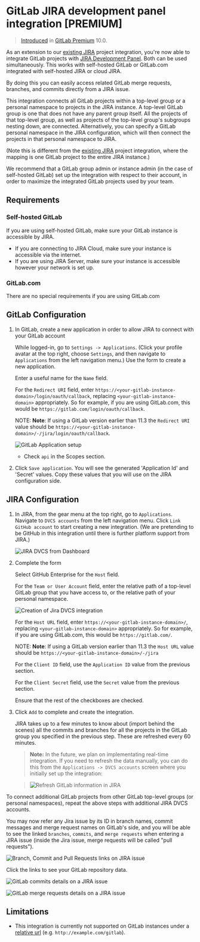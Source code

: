 # GitLab JIRA development panel integration **[PREMIUM]**

> [Introduced][ee-2381] in [GitLab Premium][eep] 10.0.

As an extension to our [existing JIRA][existing-jira] project integration, you're now able to integrate
GitLab projects with [JIRA Development Panel][jira-development-panel]. Both can be used
simultaneously. This works with self-hosted GitLab or GitLab.com integrated with self-hosted JIRA
or cloud JIRA.

By doing this you can easily access related GitLab merge requests, branches, and commits directly from a JIRA issue.

This integration connects all GitLab projects within a top-level group or a personal namespace to projects in the JIRA instance.
A top-level GitLab group is one that does not have any parent group itself. All the projects of that top-level group,
as well as projects of the top-level group's subgroups nesting down, are connected. Alternatively, you can specify
a GitLab personal namespace in the JIRA configuration, which will then connect the projects in that personal namespace to JIRA.

(Note this is different from the [existing JIRA][existing-jira] project integration, where the mapping
is one GitLab project to the entire JIRA instance.) 

We recommend that a GitLab group admin
or instance admin (in the case of self-hosted GitLab) set up the integration with respect to their
account, in order to maximize the integrated GitLab projects used by your team.

## Requirements

### Self-hosted GitLab

If you are using self-hosted GitLab, make sure your GitLab instance is accessible by JIRA.

- If you are connecting to JIRA Cloud, make sure your instance is accessible via the internet.
- If you are using JIRA Server, make sure your instance is accessible however your network is set up.

### GitLab.com

There are no special requirements if you are using GitLab.com 

## GitLab Configuration

1. In GitLab, create a new application in order to allow JIRA to connect with your GitLab account

    While logged-in, go to `Settings -> Applications`. (Click your profile avatar at
    the top right, choose `Settings`, and then navigate to `Applications` from the left
    navigation menu.) Use the form to create a new application.

    Enter a useful name for the `Name` field.

    For the `Redirect URI` field, enter `https://<your-gitlab-instance-domain>/login/oauth/callback`,
    replacing `<your-gitlab-instance-domain>` appropriately. So for example, if you are using GitLab.com,
    this would be `https://gitlab.com/login/oauth/callback`.
    
    NOTE: **Note**: 
    If using a GitLab version earlier than 11.3 the `Redirect URI` value should be `https://<your-gitlab-instance-domain>/-/jira/login/oauth/callback`.

    ![GitLab Application setup](img/jira_dev_panel_gl_setup_1.png)
    - Check `api` in the Scopes section.

2. Click `Save application`. You will see the generated 'Application Id' and 'Secret' values.
Copy these values that you will use on the JIRA configuration side.

## JIRA Configuration

1. In JIRA, from the gear menu at the top right, go to `Applications`. Navigate to `DVCS accounts`
from the left navigation menu. Click `Link GitHub account` to start creating a new integration.
(We are pretending to be GitHub in this integration until there is further platform support from JIRA.)

    ![JIRA DVCS from Dashboard](img/jira_dev_panel_jira_setup_1.png)

2. Complete the form

    Select GitHub Enterprise for the `Host` field.

    For the `Team or User Account` field, enter the relative path of a top-level GitLab group that you have access to,
    or the relative path of your personal namespace.

    ![Creation of Jira DVCS integration](img/jira_dev_panel_jira_setup_2.png)

    For the `Host URL` field, enter `https://<your-gitlab-instance-domain>/`,
    replacing `<your-gitlab-instance-domain>` appropriately. So for example, if you are using GitLab.com,
    this would be `https://gitlab.com/`.
    
    NOTE: **Note**:
    If using a GitLab version earlier than 11.3 the `Host URL` value should be `https://<your-gitlab-instance-domain>/-/jira`

    For the `Client ID` field, use the `Application ID` value from the previous section.

    For the `Client Secret` field, use the `Secret` value from the previous section.

    Ensure that the rest of the checkboxes are checked.

3. Click `Add` to complete and create the integration.

    JIRA takes up to a few minutes to know about (import behind the scenes) all the commits and branches
    for all the projects in the GitLab group you specified in the previous step. These are refreshed
    every 60 minutes.

    >**Note:**
    In the future, we plan on implementating real-time integration. If you need
    to refresh the data manually, you can do this from the `Applications -> DVCS
    accounts` screen where you initially set up the integration:

    > ![Refresh GitLab information in JIRA](img/jira_dev_panel_manual_refresh.png)

To connect additional GitLab projects from other GitLab top-level groups (or personal namespaces), repeat the above
steps with additional JIRA DVCS accounts.

You may now refer any Jira issue by its ID in branch names, commit messages and  merge request names on GitLab's side,
and you will be able to see the linked `branches`, `commits`, and `merge requests` when entering a JIRA issue
(inside the Jira issue, merge requests will be called "pull requests").


![Branch, Commit and Pull Requests links on JIRA issue](img/jira_dev_panel_jira_setup_3.png)

Click the links to see your GitLab repository data.

![GitLab commits details on a JIRA issue](img/jira_dev_panel_jira_setup_4.png)

![GitLab merge requests details on a JIRA issue](img/jira_dev_panel_jira_setup_5.png)


## Limitations

- This integration is currently not supported on GitLab instances under a [relative url][relative-url] (e.g. `http://example.com/gitlab`).

[existing-jira]: ../user/project/integrations/jira.md
[jira-development-panel]: https://confluence.atlassian.com/adminjiraserver070/integrating-with-development-tools-776637096.html#Integratingwithdevelopmenttools-Developmentpanelonissues
[eep]: https://about.gitlab.com/pricing/
[ee-2381]: https://gitlab.com/gitlab-org/gitlab-ee/issues/2381
[relative-url]: https://docs.gitlab.com/omnibus/settings/configuration.html#configuring-a-relative-url-for-gitlab
